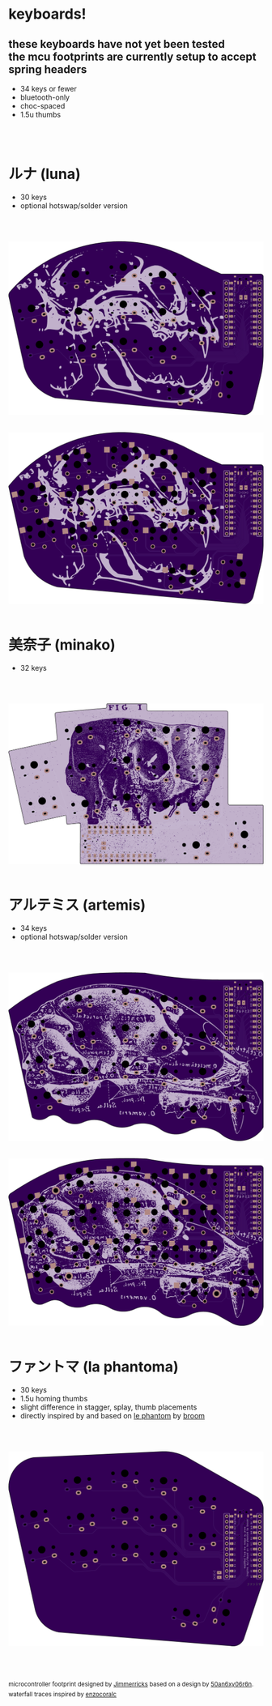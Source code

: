 # keyboards!
<h2>these keyboards have not yet been tested<br/>
the mcu footprints are currently setup to accept spring headers</h2>
<ul>
  <li>34 keys or fewer</li>
  <li>bluetooth-only</li>
  <li>choc-spaced</li>
  <li>1.5u thumbs</li>
</ul>
<br/><br/>

<h1>ルナ (luna)</h1>
<ul>
  <li>30 keys</li>
  <li>optional hotswap/solder version</li>
</ul>
<br/><br/>

![luna_left](/images/luna_left.png?raw=true)
<br/><br/>

![luna_hs_left](/images/luna_hs_left.png?raw=true)
<br/><br/>

<h1>美奈子 (minako)</h1>
<ul>
  <li>32 keys</li>
</ul>
<br/><br/>

![minako_left](/images/minako_left.png?raw=true)
<br/><br/>

<h1>アルテミス (artemis)</h1>
<ul>
  <li>34 keys</li>
  <li>optional hotswap/solder version</li>
</ul>
<br/><br/>

![artemis_left](/images/artemis_left.png?raw=true)
<br/><br/>

![artemis_hs_left](/images/artemis_hs_left.png?raw=true)
<br/><br/>

<h1>ファントマ (la phantoma)</h1>
<ul>
  <li>30 keys</li>
  <li>1.5u homing thumbs</li>
  <li>slight difference in stagger, splay, thumb placements</li>
  <li>directly inspired by and based on <a href="https://github.com/davidphilipbarr/36keys/tree/master/30keys/thephantom" alt="le phantom">le phantom</a> by <a href="https://github.com/davidphilipbarr/" alt="not your broom">broom</a></li>
</ul>
<br/><br/>

![phantoma_left](/images/phantoma_left.png?raw=true)
<br/><br/><br/><br/>

<sup>microcontroller footprint designed by <a href="https://github.com/jimmerricks/" alt="Jimmerricks">Jimmerricks</a> based on a design by <a href="https://github.com/50an6xy06r6n/" alt="50an6xy06r6n">50an6xy06r6n</a>.</sup><br/>
<sup>waterfall traces inspired by <a href="https://github.com/enzocoralc/" alt="enzocoralc">enzocoralc</a></sup>
